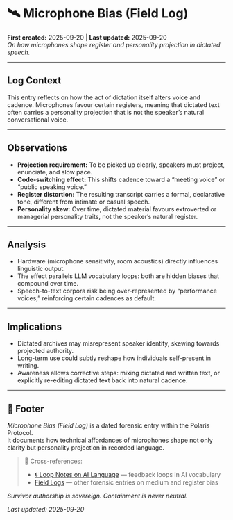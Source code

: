 # 🛰️ Microphone Bias (Field Log)  
**First created:** 2025-09-20 | **Last updated:** 2025-09-20  
*On how microphones shape register and personality projection in dictated speech.*

---

## Log Context  
This entry reflects on how the act of dictation itself alters voice and cadence. Microphones favour certain registers, meaning that dictated text often carries a personality projection that is not the speaker’s natural conversational voice.

---

## Observations  
- **Projection requirement:** To be picked up clearly, speakers must project, enunciate, and slow pace.  
- **Code-switching effect:** This shifts cadence toward a “meeting voice” or “public speaking voice.”  
- **Register distortion:** The resulting transcript carries a formal, declarative tone, different from intimate or casual speech.  
- **Personality skew:** Over time, dictated material favours extroverted or managerial personality traits, not the speaker’s natural register.  

---

## Analysis  
- Hardware (microphone sensitivity, room acoustics) directly influences linguistic output.  
- The effect parallels LLM vocabulary loops: both are hidden biases that compound over time.  
- Speech-to-text corpora risk being over-represented by “performance voices,” reinforcing certain cadences as default.  

---

## Implications  
- Dictated archives may misrepresent speaker identity, skewing towards projected authority.  
- Long-term use could subtly reshape how individuals self-present in writing.  
- Awareness allows corrective steps: mixing dictated and written text, or explicitly re-editing dictated text back into natural cadence.  

---

## 🏮 Footer  

*Microphone Bias (Field Log)* is a dated forensic entry within the Polaris Protocol.  
It documents how technical affordances of microphones shape not only clarity but personality projection in recorded language.  

> 📡 Cross-references:  
> - [🌀 Loop Notes on AI Language](../Disruption_Kit/Big_Picture_Protocols/🌀_loop_notes_on_ai_language.md) — feedback loops in AI vocabulary  
> - [Field Logs](./) — other forensic entries on medium and register bias  

*Survivor authorship is sovereign. Containment is never neutral.*  

_Last updated: 2025-09-20_
